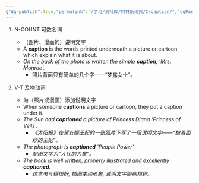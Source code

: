 ```yaml
---
{"dg-publish":true,"permalink":"/学习/资料库/柯林斯词典/C/caption/","dgPassFrontmatter":true}
---
```


1. N-COUNT 可数名词
	- （图片、漫画的）说明文字
	- A **caption** is the words printed underneath a picture or cartoon which explain what it is about.
	- *On the back of the photo is written the simple **caption**, 'Mrs. Monroe'.*
		- 照片背面只有简单的几个字——“梦露女士”。

2. V-T 及物动词
	- 为（照片或漫画）添加说明文字
	- When someone **captions** a picture or cartoon, they put a caption under it.
	- *The Sun had **captioned** a picture of Princess Diana 'Princess of Veils'.*
		- *《太阳报》在黛安娜王妃的一张照片下写了一段说明文字——“披着面纱的王妃”。*
	- *The photograph is **captioned** 'People Power'.*
		- *配图文字为“人民的力量”。*
	- *The book is well written, properly illustrated and excellently **captioned**.*
		- *这本书写得很好, 插图生动形象, 说明文字简练精辟。*